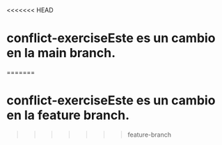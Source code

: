 <<<<<<< HEAD
# conflict-exerciseEste es un cambio en la main branch.
=======
# conflict-exerciseEste es un cambio en la feature branch.
>>>>>>> feature-branch
